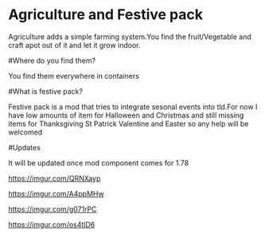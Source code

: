 # Agriculture and Festive pack
Agriculture adds a simple farming system.You find the fruit/Vegetable and craft apot out of it and let it grow indoor.

#Where do you find them?

You find them everywhere in containers

#What is festive pack?

Festive pack is a mod that tries to integrate sesonal events into tld.For now I have low amounts of item for Halloween and Christmas and still missing items for Thanksgiving St Patrick Valentine and Easter so any help will be welcomed

#Updates

It will be updated once mod component comes for 1.78

https://imgur.com/QRNXayp

https://imgur.com/A4ppMHw

https://imgur.com/g071rPC

https://imgur.com/os4tlD6


